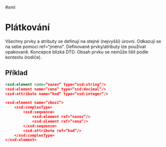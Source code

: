 #xml
# Plátkování
Všechny prvky a atributy se definují na stejné (nejvyšší) úrovni. Odkazují se na sebe pomocí ref=“jméno“. Definované prvky/atributy lze používat opakovaně. Koncepce blízká DTD. Obsah prvku se nemůže lišit podle kontextu (rodiče).

## Příklad
``` xml
<xsd:element name=“nazev“ type=“xsd:string“/> 
<xsd:element name=“cena“ type=“xsd:decimal“/> 
<xsd:attribute name=“kod“ type=“xsd:integer“/> 

<xsd:element name=“zbozi“> 
	<xsd:complexType> 
		<xsd:sequence> 
			<xsd:element ref=“nazev“/> 
			<xsd:element ref=“cena“/> 
		</xsd:sequence> 
		<xsd:attribute ref=“kod“/> 
	</xsd:complexType> 
</xsd:element>
``` 